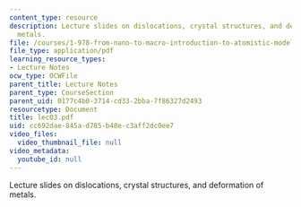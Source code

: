 ```yaml
---
content_type: resource
description: Lecture slides on dislocations, crystal structures, and deformation of
  metals.
file: /courses/1-978-from-nano-to-macro-introduction-to-atomistic-modeling-techniques-january-iap-2007/cc692dae845ad785b48ec3aff2dc0ee7_lec03.pdf
file_type: application/pdf
learning_resource_types:
- Lecture Notes
ocw_type: OCWFile
parent_title: Lecture Notes
parent_type: CourseSection
parent_uid: 0177c4b0-3714-cd33-2bba-7f86327d2493
resourcetype: Document
title: lec03.pdf
uid: cc692dae-845a-d785-b48e-c3aff2dc0ee7
video_files:
  video_thumbnail_file: null
video_metadata:
  youtube_id: null
---
```

Lecture slides on dislocations, crystal structures, and deformation of metals.